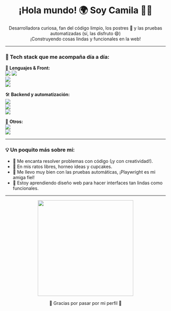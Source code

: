 <h1 align="center">¡Hola mundo! 🌍 Soy <strong>Camila</strong> 👩‍💻</h1>

<p align="center">
  Desarrolladora curiosa, fan del código limpio, los postres 🍰 y las pruebas automatizadas (sí, las disfruto 😄)<br />
  ¡Construyendo cosas lindas y funcionales en la web!
</p>

---

### 🚀 Tech stack que me acompaña día a día:

🌸 **Lenguajes & Front:**  
<img src="https://img.shields.io/badge/HTML5-F16529?style=for-the-badge&logo=html5&logoColor=white"/> 
<img src="https://img.shields.io/badge/CSS3-1572B6?style=for-the-badge&logo=css3&logoColor=white"/>  
<img src="https://img.shields.io/badge/JavaScript-F7DF1E?style=for-the-badge&logo=javascript&logoColor=black"/>  
<img src="https://img.shields.io/badge/TypeScript-3178C6?style=for-the-badge&logo=typescript&logoColor=white"/>

🛠️ **Backend y automatización:**  
<img src="https://img.shields.io/badge/Node.js-339933?style=for-the-badge&logo=nodedotjs&logoColor=white"/>  
<img src="https://img.shields.io/badge/Express.js-000000?style=for-the-badge&logo=express&logoColor=white"/>  
<img src="https://img.shields.io/badge/Playwright-2EAD33?style=for-the-badge&logo=playwright&logoColor=white"/>

🔧 **Otros:**  
<img src="https://img.shields.io/badge/Git-F05032?style=for-the-badge&logo=git&logoColor=white"/>  
<img src="https://img.shields.io/badge/GitHub-181717?style=for-the-badge&logo=github&logoColor=white"/>

---

### 💡 Un poquito más sobre mí:

- 🎯 Me encanta resolver problemas con código (¡y con creatividad!).
- 🧁 En mis ratos libres, horneo ideas y cupcakes.
- 🧪 Me llevo muy bien con las pruebas automáticas, ¡Playwright es mi amiga fiel!
- 🎨 Estoy aprendiendo diseño web para hacer interfaces tan lindas como funcionales.

---

<p align="center">
  <img src="https://media.giphy.com/media/xT1R9YX4U3ss3F1sRW/giphy.gif" width="300"/>
</p>





<p align="center">
  💖 Gracias por pasar por mi perfil 💖  
</p>
